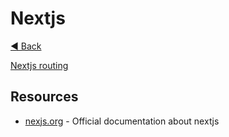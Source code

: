 # Nextjs

[◀ Back](../index.md)

[Nextjs routing](./routing.md)

## Resources

- [nexjs.org](https://nextjs.org/docs) - Official documentation about nextjs
